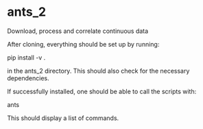 # ants_2
Download, process and correlate continuous data 


After cloning, everything should be set up by running:

pip install -v .

in the ants_2 directory. This should also check for the necessary dependencies.

If successfully installed, one should be able to call the scripts with:

ants

This should display a list of commands.
